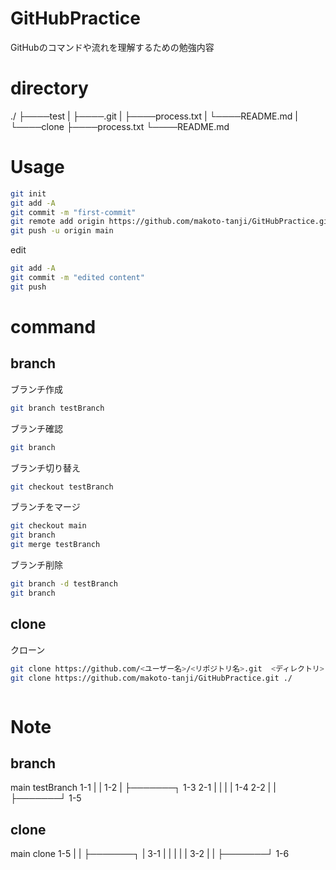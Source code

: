 # GitHubPractice

GitHubのコマンドや流れを理解するための勉強内容

# directory

./
 ├────test
 |     ├────.git
 |     ├────process.txt
 |     └────README.md
 |
 └────clone
       ├────process.txt
       └────README.md

# Usage

```bash
git init
git add -A
git commit -m "first-commit"
git remote add origin https://github.com/makoto-tanji/GitHubPractice.git
git push -u origin main
```

edit

```bash
git add -A
git commit -m "edited content"
git push
```

# command

## branch

ブランチ作成
```bash
git branch testBranch
```

ブランチ確認
```bash
git branch
```

ブランチ切り替え
```bash
git checkout testBranch
```

ブランチをマージ
```bash
git checkout main
git branch
git merge testBranch
```

ブランチ削除
```bash
git branch -d testBranch
git branch
```

## clone

クローン
```bash
git clone https://github.com/<ユーザー名>/<リポジトリ名>.git  <ディレクトリ>
git clone https://github.com/makoto-tanji/GitHubPractice.git ./
```



```bash
```


# Note

## branch

main    testBranch
1-1
 |
 |
1-2
 |
 ├───────┐
1-3     2-1
 |       |
 |       |
1-4     2-2
 |       |
 ├───────┘
1-5

## clone
main    clone
1-5
 |
 |
 ├───────┐
 |      3-1
 |       |
 |       |
 |      3-2
 |       |
 ├───────┘
1-6